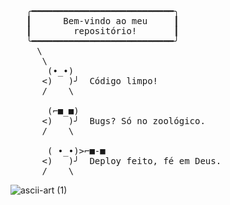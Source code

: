 <pre>
   ╭━━━━━━━━━━━━━━━━━━━━━━━━━━━╮
   ┃      Bem-vindo ao meu     ┃
   ┃        repositório!       ┃
   ╰━━━━━━━━━━━━━━━━━━━━━━━━━━━╯
     \
      \
       (•_•)
      <)   )╯  Código limpo!
      /    \

       (⌐■_■)
      <)   )╯  Bugs? Só no zoológico.
      /    \

       ( •_•)>⌐■-■
      <)   )╯  Deploy feito, fé em Deus.
      /    \
</pre>

![ascii-art (1)](https://github.com/user-attachments/assets/3e7bfb89-3f37-4c0d-a2ee-5a31699751b0)

